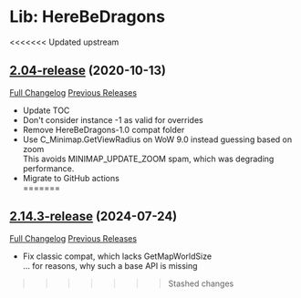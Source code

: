# Lib: HereBeDragons

<<<<<<< Updated upstream
## [2.04-release](https://github.com/Nevcairiel/HereBeDragons/tree/2.04-release) (2020-10-13)
[Full Changelog](https://github.com/Nevcairiel/HereBeDragons/compare/2.03-release...2.04-release) [Previous Releases](https://github.com/Nevcairiel/HereBeDragons/releases)

- Update TOC  
- Don't consider instance -1 as valid for overrides  
- Remove HereBeDragons-1.0 compat folder  
- Use C\_Minimap.GetViewRadius on WoW 9.0 instead guessing based on zoom  
    This avoids MINIMAP\_UPDATE\_ZOOM spam, which was degrading performance.  
- Migrate to GitHub actions  
=======
## [2.14.3-release](https://github.com/Nevcairiel/HereBeDragons/tree/2.14.3-release) (2024-07-24)
[Full Changelog](https://github.com/Nevcairiel/HereBeDragons/compare/2.14.2-release...2.14.3-release) [Previous Releases](https://github.com/Nevcairiel/HereBeDragons/releases)

- Fix classic compat, which lacks GetMapWorldSize  
    ... for reasons, why such a base API is missing  
>>>>>>> Stashed changes
